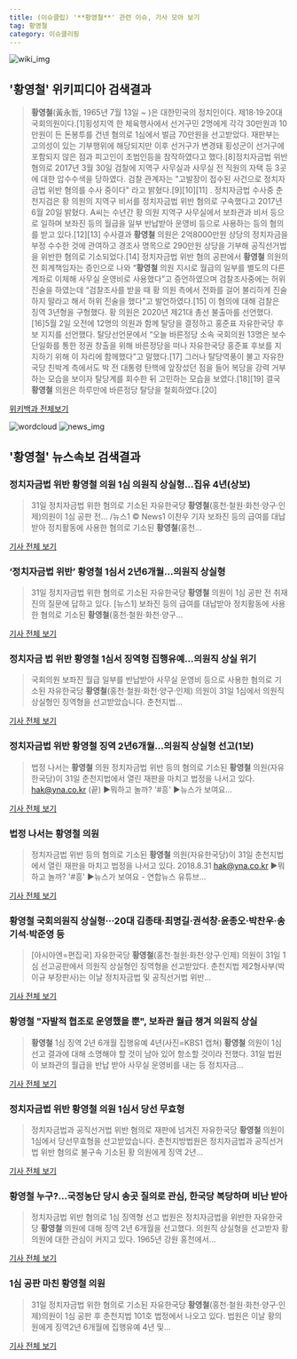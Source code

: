 ```yaml
---
title: (이슈클립) '**황영철**' 관련 이슈, 기사 모아 보기
tag: 황영철
category: 이슈클리핑
---
```

![wiki_img](https://user-images.githubusercontent.com/42597476/44503234-41136a80-a6d0-11e8-9071-6fc6418eafe4.png)
## **'**황영철**'** 위키피디아 검색결과
>**황영철**(黃永哲, 1965년 7월 13일 ~ )은 대한민국의 정치인이다. 제18·19·20대 국회의원이다.[1]횡성지역 한 체육행사에서 선거구민 2명에게 각각 30만원과 10만원이 든 돈봉투를 건넨 혐의로 1심에서 벌금 70만원을 선고받았다. 재판부는 고의성이 있는 기부행위에 해당되지만 이후 선거구가 변경돼 횡성군이 선거구에 포함되지 않은 점과 피고인이 초범인등을 참작하였다고 했다.[8]정치자금법 위반 혐의로 2017년 3월 30일 검찰에 지역구 사무실과 사무실 전 직원의 자택 등 3곳에 대한 압수수색을 당하였다. 검찰 관계자는 "고발장이 접수된 사건으로 정치자금법 위반 혐의를 수사 중이다" 라고 밝혔다.[9][10][11] . 정치자금법 수사중 춘천지검은 황 의원의 지역구 비서를 정치자금법 위반 혐의로 구속했다고 2017년 6월 20일 밝혔다. A씨는 수년간 황 의원 지역구 사무실에서 보좌관과 비서 등으로 일하며 보좌진 등의 월급을 일부 반납받아 운영비 등으로 사용하는 등의 혐의를 받고 있다.[12][13] 수사결과 **황영철** 의원은 2억8000만원 상당의 정치자금을 부정 수수한 것에 관여하고 경조사 명목으로 290만원 상당을 기부해 공직선거법을 위반한 혐의로 기소되었다.[14] 정치자금법 위반 혐의 공판에서 **황영철** 의원의 전 회계책임자는 증인으로 나와 “**황영철** 의원 지시로 월급의 일부를 별도의 다른 계좌로 이체해 사무실 운영비로 사용했다”고 증언하였으며 검찰조사중에는 허위진술을 하였는데 “검찰조사를 받을 때 황 의원 측에서 전화를 걸어 불리하게 진술하지 말라고 해서 허위 진술을 했다"고 발언하였다.[15] 이 혐의에 대해 검찰은 징역 3년형을 구형했다. 황 의원은 2020년 제21대 총선 불출마를 선언했다.[16]5월 2일 오전에 12명의 의원과 함께 탈당을 결정하고 홍준표 자유한국당 후보 지지를 선언했다. 탈당선언문에서 “오늘 바른정당 소속 국회의원 13명은 보수단일화를 통한 정권 창출을 위해 바른정당을 떠나 자유한국당 홍준표 후보를 지지하기 위해 이 자리에 함께했다”고 말했다.[17] 그러나 탈당역풍이 불고 자유한국당 친박계 측에서도 박 전 대통령 탄핵에 앞장섰던 점을 들어 복당을 강력 거부하는 모습을 보이자 탈당계를 회수한 뒤 고민하는 모습을 보였다.[18][19] 결국 **황영철** 의원은 하루만에 바른정당 탈당을 철회하였다.[20]

<a href="https://ko.wikipedia.org/wiki/황영철" target="_blank">위키백과 전체보기</a>

![wordcloud](https://s3.ap-northeast-2.amazonaws.com/lyrics101-wordcloud/2018-08-31-1535684161.png)
![news_img](https://user-images.githubusercontent.com/42597476/44507050-1206f400-a6e4-11e8-8d98-7ffbfebb353f.png)
## **'**황영철**'** 뉴스속보 검색결과
### 정치자금법 위반 **황영철** 의원 1심 의원직 상실형…집유 4년(상보)

>31일 정치자금법 위한 혐의로 기소된 자유한국당 **황영철**(홍천·철원·화천·양구·인제)의원이 1심 공판 전... /뉴스1 © News1 이찬우 기자 보좌진 등의 급여를 대납받아 정치활동에 사용한 혐의로 기소된 **황영철**(홍천...

<a href="http://news1.kr/articles/?3413749" target="_blank">기사 전체 보기</a>

### ‘정치자금법 위반’ **황영철** 1심서 2년6개월…의원직 상실형

>31일 정치자금법 위한 혐의로 기소된 자유한국당 **황영철** 의원이 1심 공판 전 취재진의 질문에 답하고 있다. [뉴스1] 보좌진 등의 급여를 대납받아 정치활동에 사용한 혐의로 기소된 **황영철**(홍천·철원·화천·양구...

<a href="http://news.joins.com/article/olink/22522613" target="_blank">기사 전체 보기</a>

### 정치자금 법 위반 **황영철** 1심서 징역형 집행유예…의원직 상실 위기

>국회의원 보좌진 월급 일부를 반납받아 사무실 운영비 등으로 사용한 혐의로 기소된 자유한국당 **황영철**(홍천·철원·화천·양구·인제) 의원이 31일 1심에서 의원직 상실형인 징역형을 선고받았습니다. 춘천지법...

<a href="https://news.sbs.co.kr/news/endPage.do?news_id=N1004914614&plink=ORI&cooper=NAVER" target="_blank">기사 전체 보기</a>

### 정치자금법 위반 **황영철** 징역 2년6개월…의원직 상실형 선고(1보)

>법정 나서는 **황영철** 의원 정치자금법 위반 등의 혐의로 기소된 **황영철** 의원(자유한국당)이 31일 춘천지법에서 열린 재판을 마치고 법정을 나서고 있다. hak@yna.co.kr (끝) ▶뭐하고 놀까? '#흥' ▶뉴스가 보여요...

<a href="http://app.yonhapnews.co.kr/YNA/Basic/SNS/r.aspx?c=AKR20180831051800062&did=1195m" target="_blank">기사 전체 보기</a>

### 법정 나서는 **황영철** 의원

>정치자금법 위반 등의 혐의로 기소된 **황영철** 의원(자유한국당)이 31일 춘천지법에서 열린 재판을 마치고 법정을 나서고 있다. 2018.8.31 hak@yna.co.kr ▶뭐하고 놀까? '#흥' ▶뉴스가 보여요 - 연합뉴스 유튜브...

<a href="http://app.yonhapnews.co.kr/YNA/Basic/SNS/r.aspx?c=PYH20180831052900062&did=1196m" target="_blank">기사 전체 보기</a>

### **황영철** 국회의원직 상실형···20대 김종태·최명길·권석창·윤종오·박찬우·송기석·박준영 등

>[아시아엔=편집국] 자유한국당 **황영철**(홍천·철원·화천·양구·인제) 의원이 31일 1심 선고공판에서 의원직 상실형인 징역형을 선고받았다. 춘천지법 제2형사부(박이규 부장판사)는 이날 정치자금법 및 공직선거법 위반...

<a href="http://kor.theasian.asia/archives/193011" target="_blank">기사 전체 보기</a>

### **황영철** "자발적 협조로 운영했을 뿐", 보좌관 월급 챙겨 의원직 상실

>**황영철** 1심 징역 2년 6개월 집행유예 4년(사진=KBS1 캡쳐) **황영철** 의원이 1심 선고 결과에 대해 소명해야 할 것이 남아 있어 항소할 것이라 전했다. 31일 법원이 보좌관의 월급을 반납 받아 사무실 운영비를 내는 등 정치자금...

<a href="http://www.gnmaeil.com/news/articleView.html?idxno=381547" target="_blank">기사 전체 보기</a>

### 정치자금법 위반 **황영철** 의원 1심서 당선 무효형

>정치자금법과 공직선거법 위반 혐의로 재판에 넘겨진 자유한국당 **황영철** 의원이 1심에서 당선무효형을 선고받았습니다. 춘천지방법원은 정치자금법과 공직선거법 위반 혐의로 불구속 기소된 황 의원에게 징역 2년...

<a href="http://www.ytn.co.kr/_ln/0115_201808311102501457" target="_blank">기사 전체 보기</a>

### **황영철** 누구?…국정농단 당시 송곳 질의로 관심, 한국당 복당하며 비난 받아

>정치자금법 위반 혐의로 1심 징역형 선고 법원은 정치자금법을 위반한 자유한국당 **황영철** 의원에 대해 징역 2년 6개월을 선고했다. 의원직 상실형을 선고받자 황 의원에 대한 관심이 커지고 있다. 1965년 강원 홍천에서...

<a href="http://www.kookje.co.kr/news2011/asp/newsbody.asp?code=0100&key=20180831.99099014653" target="_blank">기사 전체 보기</a>

### 1심 공판 마친 **황영철** 의원

>31일 정치자금법 위한 혐의로 기소된 자유한국당 **황영철**(홍천·철원·화천·양구·인제)의원이 1심 공판 후 춘천지법 101호 법정에서 나오고 있다. 법원은 이날 황의원에게 징역2년 6개월에 집행유예 4년 및...

<a href="http://news1.kr/photos/view/?3279038" target="_blank">기사 전체 보기</a>


